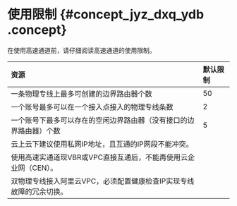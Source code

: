 # 使用限制 {#concept_jyz_dxq_ydb .concept}

在使用高速通道前，请仔细阅读高速通道的使用限制。

|资源|默认限制|
|:-|:---|
|一条物理专线上最多可创建的边界路由器个数|50|
|一个账号最多可以在一个接入点接入的物理专线条数|2|
|一个账号下最多可以存在的空闲边界路由器（没有接口的边界路由器）个数|5|
|云上云下建议使用私网IP地址，且互通的IP网段不能冲突。|
|使用高速实通道现VBR或VPC直接互通后，不能再使用云企业网（CEN）。|
|双物理专线接入阿里云VPC，必须配置健康检查IP实现专线故障的冗余切换。|

